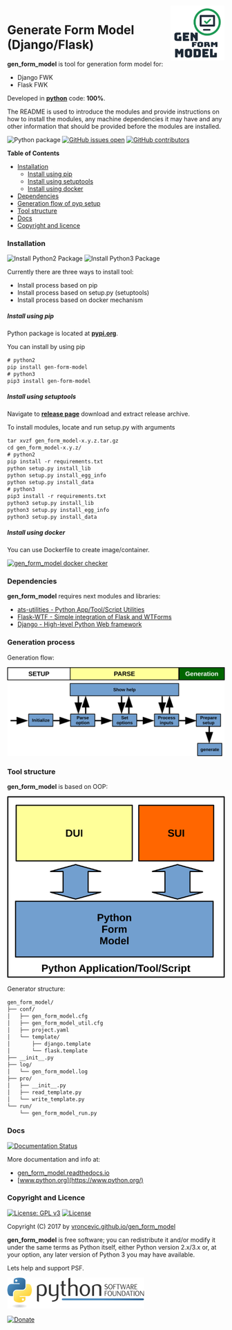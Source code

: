 <img align="right" src="https://raw.githubusercontent.com/vroncevic/gen_form_model/dev/docs/gen_form_model_logo.png" width="25%">

# Generate Form Model (Django/Flask)

**gen_form_model** is tool for generation form model for:

* Django FWK
* Flask FWK

Developed in **[python](https://www.python.org/)** code: **100%**.

The README is used to introduce the modules and provide instructions on
how to install the modules, any machine dependencies it may have and any
other information that should be provided before the modules are installed.

![Python package](https://github.com/vroncevic/gen_form_model/workflows/Python%20package%20gen_form_model/badge.svg?branch=master) [![GitHub issues open](https://img.shields.io/github/issues/vroncevic/gen_form_model.svg)](https://github.com/vroncevic/gen_form_model/issues) [![GitHub contributors](https://img.shields.io/github/contributors/vroncevic/gen_form_model.svg)](https://github.com/vroncevic/gen_form_model/graphs/contributors)

<!-- START doctoc generated TOC please keep comment here to allow auto update -->
<!-- DON'T EDIT THIS SECTION, INSTEAD RE-RUN doctoc TO UPDATE -->
**Table of Contents**

- [Installation](#installation)
    - [Install using pip](#install-using-pip)
    - [Install using setuptools](#install-using-setuptools)
    - [Install using docker](#install-using-docker)
- [Dependencies](#dependencies)
- [Generation flow of pyp setup](#generation-flow-of-pyp-setup)
- [Tool structure](#tool-structure)
- [Docs](#docs)
- [Copyright and licence](#copyright-and-licence)

<!-- END doctoc generated TOC please keep comment here to allow auto update -->

### Installation

![Install Python2 Package](https://github.com/vroncevic/gen_form_model/workflows/Install%20Python2%20Package%20gen_form_model/badge.svg?branch=master) ![Install Python3 Package](https://github.com/vroncevic/gen_form_model/workflows/Install%20Python3%20Package%20gen_form_model/badge.svg?branch=master)

Currently there are three ways to install tool:
* Install process based on pip
* Install process based on setup.py (setuptools)
* Install process based on docker mechanism

##### Install using pip

Python package is located at **[pypi.org](https://pypi.org/project/gen-form-model/)**.

You can install by using pip
```
# python2
pip install gen-form-model
# python3
pip3 install gen-form-model
```

##### Install using setuptools

Navigate to **[release page](https://github.com/vroncevic/gen_form_model/releases)** download and extract release archive.

To install modules, locate and run setup.py with arguments
```
tar xvzf gen_form_model-x.y.z.tar.gz
cd gen_form_model-x.y.z/
# python2
pip install -r requirements.txt
python setup.py install_lib
python setup.py install_egg_info
python setup.py install_data
# python3
pip3 install -r requirements.txt
python3 setup.py install_lib
python3 setup.py install_egg_info
python3 setup.py install_data
```

##### Install using docker

You can use Dockerfile to create image/container.

[![gen_form_model docker checker](https://github.com/vroncevic/gen_form_model/workflows/gen_form_model%20docker%20checker/badge.svg)](https://github.com/vroncevic/gen_form_model/actions?query=workflow%3A%22gen_form_model+docker+checker%22)

### Dependencies

**gen_form_model** requires next modules and libraries:

* [ats-utilities - Python App/Tool/Script Utilities](https://vroncevic.github.io/ats_utilities)
* [Flask-WTF - Simple integration of Flask and WTForms](https://pypi.org/project/Flask-WTF/)
* [Django - High-level Python Web framework](https://pypi.org/project/Django/)

### Generation process

Generation flow:

![alt tag](https://raw.githubusercontent.com/vroncevic/gen_form_model/dev/docs/gen_form_model_flow.png)

### Tool structure

**gen_form_model** is based on OOP:

![alt tag](https://raw.githubusercontent.com/vroncevic/gen_form_model/dev/docs/gen_form_model.png)

Generator structure:
```
gen_form_model/
├── conf/
│   ├── gen_form_model.cfg
│   ├── gen_form_model_util.cfg
│   ├── project.yaml
│   └── template/
│       ├── django.template
│       └── flask.template
├── __init__.py
├── log/
│   └── gen_form_model.log
├── pro/
│   ├── __init__.py
│   ├── read_template.py
│   └── write_template.py
└── run/
    └── gen_form_model_run.py
```

### Docs

[![Documentation Status](https://readthedocs.org/projects/gen_form_model/badge/?version=latest)](https://gen_form_model.readthedocs.io/projects/gen_form_model/en/latest/?badge=latest)

More documentation and info at:
* [gen_form_model.readthedocs.io](https://gen_form_model.readthedocs.io/en/latest/)
* [www.python.org](https://www.python.org/)

### Copyright and Licence

[![License: GPL v3](https://img.shields.io/badge/License-GPLv3-blue.svg)](https://www.gnu.org/licenses/gpl-3.0) [![License](https://img.shields.io/badge/License-Apache%202.0-blue.svg)](https://opensource.org/licenses/Apache-2.0)

Copyright (C) 2017 by [vroncevic.github.io/gen_form_model](https://vroncevic.github.io/gen_form_model/)

**gen_form_model** is free software; you can redistribute it and/or modify
it under the same terms as Python itself, either Python version 2.x/3.x or,
at your option, any later version of Python 3 you may have available.

Lets help and support PSF.

[![Python Software Foundation](https://raw.githubusercontent.com/vroncevic/gen_form_model/dev/docs/psf-logo-alpha.png)](https://www.python.org/psf/)

[![Donate](https://www.paypalobjects.com/en_US/i/btn/btn_donateCC_LG.gif)](https://psfmember.org/index.php?q=civicrm/contribute/transact&reset=1&id=2)
